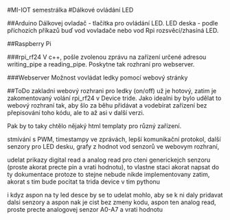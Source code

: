 #MI-IOT semestrálka
#Dálkové ovládání LED

##Arduino
Dálkovej ovladač - tlačítka pro ovládání LED.
LED deska - podle příchozích příkazů buď vod vovladače nebo vod Rpi rozsvěcí/zhasíná LED.

##Raspberry Pi

###rpi_rf24
V c++, pošle zvolenou zprávu na zařízení určené adresou writing_pipe a reading_pipe. Poskytne
tak rozhraní pro webserver.

###Webserver
Možnost vovládat ledky pomocí webový stránky

##ToDo
zakladni webový rozhrani pro ledky (on/off) už je hotový, zatim je zakomentovaný volání
rpi_rf24 v Device tride. Jako idealni by bylo udělat to webový rozhraní tak, aby šlo za běhu
přidávat a vodebírat zařízení bez přepisování toho kódu, ale to až asi v další verzi.

Pak by to taky chtělo nějaký html templaty pro různý zařízení.

stmívání s PWM, timestampy ve zprávách, lepší komunikační protokol, další senzory pro LED desku,
grafy z hodnot vod senzorů ve webovym rozhraní, 

udelat prikazy digital read a analog read pro cteni generickejch
senzoru (proste akorat precte pin a vrati hodnotu), 
to vlastne staci akorat napsat do ty dokumentace protoze to stejne nebude nikde implementovany zatim,
akorat s tim bude pocitat ta trida device v tim pythonu

i kdyz aspon na ty led desce by se to udelat mohlo, aby se k ni daly pridavat dalsi senzory a aspon
nak je cist bez zmeny kodu, aspon ten analog read, proste precte analogovej senzor A0-A7 a vrati hodnotu

